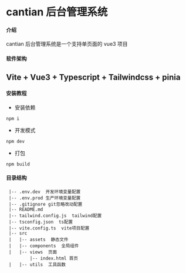 # cantian 后台管理系统

#### 介绍

cantian 后台管理系统是一个支持单页面的 vue3 项目

#### 软件架构

## Vite + Vue3 + Typescript + Tailwindcss + pinia

#### 安装教程

- 安装依赖

```
npm i
```

- 开发模式

```
npm dev
```

- 打包

```
npm build
```

#### 目录结构

```
 |-- .env.dev  开发环境变量配置
 |-- .env.prod 生产环境变量配置
 |-- .gitignore git忽略改动配置
 |-- README.md
 |-- tailwind.config.js  tailwind配置
 |-- tsconfig.json  ts配置
 |-- vite.config.ts  vite项目配置
 |-- src
 |   |-- assets  静态文件
 |   |-- components  全局组件
 |   |-- views  页面
         |-- index.html 首页
 |   |-- utils  工具函数
```
